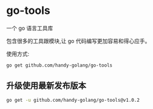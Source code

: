 # go-tools

一个 go 语言工具库

包含很多的工具跟模块,让 go 代码编写更加容易和得心应手。

使用方式:

```bash
go get github.com/handy-golang/go-tools
```

## 升级使用最新发布版本

```bash
go get -u github.com/handy-golang/go-tools@v1.0.2
```
